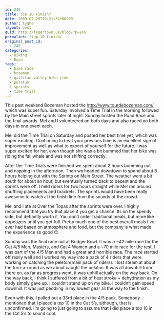 ```yaml
---
id: 246
title: Top 10 Finish?
date: 2009-07-29T10:21:32+00:00
author: tyghe
layout: post
guid: http://tygertown.us/blog/?p=246
permalink: /top-10-finish/
original_post_id:
  - 246
categories:
  - Biking
  - Road
tags:
  - bike race
  - bozeman
  - gallitan valley bike club
  - pelaton
  - sprints
  - time trial
---
```

This past weekend Bozeman hosted the <http://www.tourdebozeman.com/> which was super fun. Saturday involved a Time Trial in the morning followed by the Main street sprints later at night. Sunday hosted the Road Race and the final awards. Mel and I volunteered on both days and also raced on both days in one event each.

<!--more-->Mel did the Time Trial on Saturday and posted her best time yet, which was super exciting. Continuing to beat your previous time is an excellent sign of improvement as well as what to expect of yourself for the future. I was super excited for her, even though she was a bit bummed that her bike was riding the fail whale and was not shifting correctly.

After the Time Trials were finished we spent about 2 hours bumming out and napping in the afternoon. Then we headed downtown to spend about 6 hours helping out with the Sprints on Main Street. The weather went a bit south for about an hour, but eventually turned back to decent and the sprints were off. I held riders for two hours straight while Mel ran around shuffling placements and brackets. The sprints would have been really awesome to watch at the finish line from the sounds of the crowd.

Mel and I ate at Over the Topas after the sprints were over. I highly recommend that you try that place if you get a chance. Its on the spendy side, but defiantly worth it. You don&#8217;t order traditional meals, but more like appetizers until you get full. Pretty much one of the best overall meals I&#8217;ve ever had based on atmosphere and food, but the company is what made the experience so good 😉

Sunday was the final race out at Bridger Bowl. It was a ~42 mile race for the Cat 4/5 Men, Masters, and Cat 4 Women and a ~70 mile race for the rest. I was part of the 4/5 Men and had a great and horrible race. The race started off really well and I worked my way into a pack of 4 riders that were working on catching the peleton(main pack of riders). I lost steam at about the turn-a-round as we about caught the pelaton. It was all downhill from there on, as far as progress went, it was uphill actually on the way back. On the way back, I think I suffered from a bit of heat stroke + dehydration as my body simply gave up. I couldn&#8217;t stand up on my bike. I couldn&#8217;t gain speed downhill. It was just peddling in my lowest gear all the way to the finish.

Even with this, I pulled out a 33rd place in the 4/5 pack. Somebody mentioned that I placed a top 10 in the Cat 5&#8217;s, although, that is unconfirmed. I&#8217;m going to just going to assume that I did place a top 10 in the Cat 5&#8217;s to sound cool.